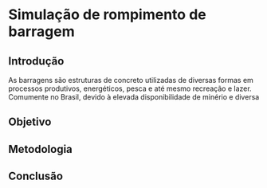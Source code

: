 # Simulação de rompimento de barragem


## Introdução

As barragens são estruturas de concreto utilizadas de diversas formas em processos produtivos, energéticos, pesca e até mesmo recreação e lazer. Comumente no Brasil, devido à elevada disponibilidade de minério e diversa 



## Objetivo

## Metodologia

## Conclusão

